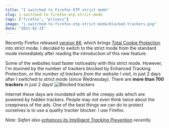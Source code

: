 ```yaml
---
title: "I switched to Firefox ETP strict mode"
slug: i-switched-to-firefox-etp-strict-mode
tags: ["firefox", "privacy"]
image: "i-switched-to-firefox-etp-strict-mode/blocked-trackers.png"
date: "2021-02-25"
---
```


Recently Firefox released [version 86](https://www.mozilla.org/en-US/firefox/86.0/releasenotes/), which brings [Total Cookie Protection](https://blog.mozilla.org/security/2021/02/23/total-cookie-protection/) into strict mode. I decided to switch to the strict mode from the standard mode immediately after reading the introduction of this new feature.

Some of the websites load faster noticeably with this strict mode. However, I'm stunned by the number of trackers blocked by Enhanced Tracking Protection, *or the number of trackers from the website I visit*, in just 2 days after I switched to strict mode (since Wednesday). There are **more than 700 trackers** in just 2 days!
![Blocked trackers](/i-switched-to-firefox-etp-strict-mode/blocked-trackers.png)

Internet these days are inundated with all the creepy ads which are powered by hidden trackers. People may not even think twice about the creepiness of the ads. One of the best things we can do to protect ourselves is to use a quality tracker blocker. I use Firefox.

*Note: Safari also [enhances its Intelligent Tracking Prevention](https://appleinsider.com/articles/20/06/22/safari-now-blocks-google-analytics-on-sites-new-privacy-report-feature-shows) recently.*